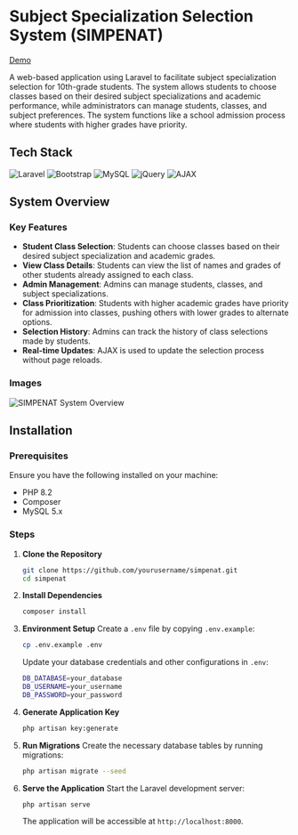# Subject Specialization Selection System (SIMPENAT)

[Demo](https://simpenat.sfmuazam.xyz)

A web-based application using Laravel to facilitate subject specialization selection for 10th-grade students. The system allows students to choose classes based on their desired subject specializations and academic performance, while administrators can manage students, classes, and subject preferences. The system functions like a school admission process where students with higher grades have priority.

## Tech Stack

![Laravel](https://img.shields.io/badge/laravel-%23FF2D20.svg?style=for-the-badge&logo=laravel&logoColor=white)
![Bootstrap](https://img.shields.io/badge/Bootstrap-563D7C?style=for-the-badge&logo=bootstrap&logoColor=white)
![MySQL](https://img.shields.io/badge/mysql-%2300000f.svg?style=for-the-badge&logo=mysql&logoColor=white)
![jQuery](https://img.shields.io/badge/jquery-%230769AD.svg?style=for-the-badge&logo=jquery&logoColor=white)
![AJAX](https://img.shields.io/badge/ajax-00BFFF?style=for-the-badge)

## System Overview

### Key Features
- **Student Class Selection**: Students can choose classes based on their desired subject specialization and academic grades.
- **View Class Details**: Students can view the list of names and grades of other students already assigned to each class.
- **Admin Management**: Admins can manage students, classes, and subject specializations.
- **Class Prioritization**: Students with higher academic grades have priority for admission into classes, pushing others with lower grades to alternate options.
- **Selection History**: Admins can track the history of class selections made by students.
- **Real-time Updates**: AJAX is used to update the selection process without page reloads.

### Images
![SIMPENAT System Overview](https://example.com/simpenat-overview.png) 

## Installation

### Prerequisites
Ensure you have the following installed on your machine:
- PHP 8.2
- Composer
- MySQL 5.x

### Steps

1. **Clone the Repository**
    ```bash
    git clone https://github.com/yourusername/simpenat.git
    cd simpenat
    ```

2. **Install Dependencies**
    ```bash
    composer install
    ```

3. **Environment Setup**
    Create a `.env` file by copying `.env.example`:
    ```bash
    cp .env.example .env
    ```
    Update your database credentials and other configurations in `.env`:
    ```bash
    DB_DATABASE=your_database
    DB_USERNAME=your_username
    DB_PASSWORD=your_password
    ```

4. **Generate Application Key**
    ```bash
    php artisan key:generate
    ```

5. **Run Migrations**
    Create the necessary database tables by running migrations:
    ```bash
    php artisan migrate --seed
    ```

6. **Serve the Application**
    Start the Laravel development server:
    ```bash
    php artisan serve
    ```
    The application will be accessible at `http://localhost:8000`.
